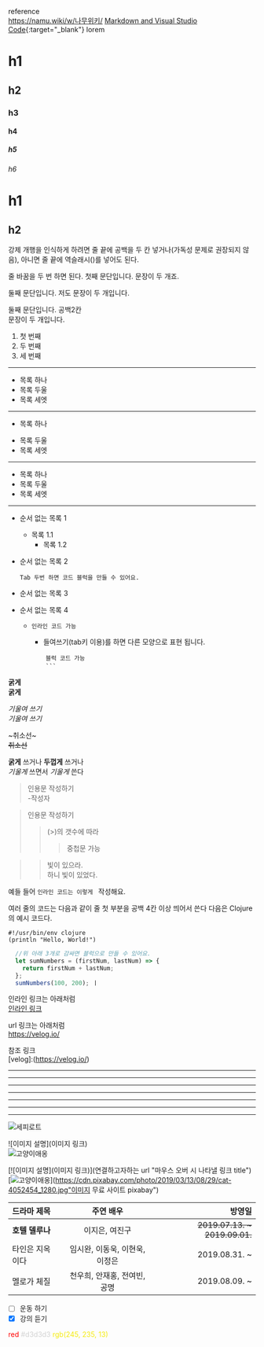 
reference  
<https://namu.wiki/w/나무위키/>
[Markdown and Visual Studio Code](https://code.visualstudio.com/docs/languages/markdown){:target="_blank"}
lorem



<!-- 제목(header) --> 
# h1
## h2
### h3
#### h4
##### h5
###### h6

h1
==

h2
--

<!-- 문단  -->
강제 개행을 인식하게 하려면 줄 끝에 공백을 두 칸 넣거나(가독성 문제로 권장되지 않음), 아니면 줄 끝에 역슬래시(\)를 넣어도 된다.

줄 바꿈을 두 번 하면 된다.
첫째 문단입니다. 문장이 두 개죠.

둘째 문단입니다. 저도
문장이 두 개입니다.

둘째 문단입니다. 공백2칸   
문장이 두 개입니다.

<!--  순서를 표기하는 목록 -->
1. 첫 번째
2. 두 번째
3. 세 번째

-----

<!-- 순서가 없는 목록  * - +  -->

* 목록 하나
* 목록 두울
* 목록 세엣

-----

* 목록 하나
+ 목록 두울
+ 목록 세엣

-----

+ 목록 하나
+ 목록 두울
+ 목록 세엣

-----


- 순서 없는 목록 1
    - 목록 1.1
        - 목록 1.2
- 순서 없는 목록 2
		
      Tab 두번 하면 코드 블럭을 만들 수 있어요.
* 순서 없는 목록 3
+ 순서 없는 목록 4
	+ `인라인 코드 가능`
    	+ 들여쓰기(tab키 이용)를 하면 다른 모양으로 표현 됩니다.
        
        ```　
		    블럭 코드 가능
		    ```　
<!-- 폰트 스타일 -->
__굵게__  
**굵게**  

_기울여 쓰기_  
*기울여 쓰기*  

~취소선~  
~~취소선~~  

**굵게** 쓰거나 __두껍게__ 쓰거나  
*기울게* 쓰면서 _기울게_ 쓴다

<!-- 인용문 -->
> 인용문 작성하기  
-작성자

> 인용문 작성하기  
>> (>)의 갯수에 따라
>>> 중첩문 가능

>> 빛이 있으라.  
> 하니 빛이 있었다.  
 
<!-- 인라인 코드(문장 중간에 표시) -->
예들 들어 `인라인 코드는 이렇게 `  작성해요.

<!-- 코드 -->
여러 줄의 코드는 다음과 같이 줄 첫 부분을 공백 4칸 이상 띄어서 쓴다
다음은 Clojure의 예시 코드다.  

    #!/usr/bin/env clojure
    (println "Hello, World!")

<!-- 여러 줄로 된 코드 블럭 -->
```javascript　
  //위 아래 3개로 감싸면 블럭으로 만들 수 있어요.
  let sumNumbers = (firstNum, lastNum) => {
    return firstNum + lastNum;
  };
  sumNumbers(100, 200); ㅣ
```

<!-- 링크 -->
인라인 링크는 아래처럼  
[인라인 링크](https://velog.io/)

url 링크는 아래처럼  
<https://velog.io/>

참조 링크  
[velog]:(https://velog.io/)

<!-- 가로줄 -->
***
-----
__ __ __ __ __ __ __

* * *
*****
- - -
------------

<!-- 그림 넣기 -->
![세피로트](https://cdn.pixabay.com/photo/2019/03/13/08/29/cat-4052454_1280.jpg "툴팁 메시지. 이 부분은 생략해도 됩니다.")

![이미지 설명](이미지 링크)  
![고양이애옹](https://cdn.pixabay.com/photo/2019/03/13/08/29/cat-4052454_1280.jpg)

[![이미지 설명](이미지 링크)](연결하고자하는 url "마우스 오버 시 나타낼 링크 title")  
[![고양이애옹](https://cdn.pixabay.com/photo/2019/03/13/08/29/cat-4052454_1280.jpg)](https://cdn.pixabay.com/photo/2019/03/13/08/29/cat-4052454_1280.jpg"이미지 무료 사이트 pixabay")

<!-- 테이블 -->
| 드라마 제목 | 주연 배우 | 방영일 |
|:----------|:----------:|----------:|
| **호텔 델루나** | 이지은, 여진구 | ~~2019.07.13. ~ 2019.09.01.~~ |
| 타인은 지옥이다 | 임시완, 이동욱, 이현욱, 이정은 | 2019.08.31. ~ |
| 멜로가 체질 | 천우희, 안재홍, 전여빈, 공명 | 2019.08.09. ~ |

<!-- 체크 박스 -->
- [ ] 운동 하기
- [x] 강의 듣기

<!-- 글자 색상 -->
<span style="color:red">red</span>
<span style="color:#d3d3d3">#d3d3d3</span>
<span style="color:rgb(245, 235, 13)">rgb(245, 235, 13)</span>
